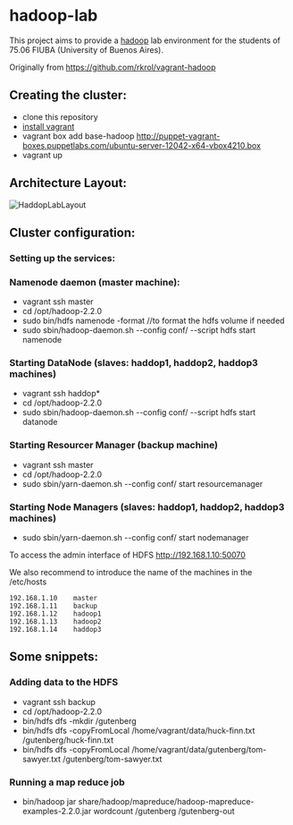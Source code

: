 hadoop-lab
==========

This project aims to provide a [hadoop](http://hadoop.apache.org) lab environment for the students of 75.06 FIUBA (University of Buenos Aires).

Originally from https://github.com/rkrol/vagrant-hadoop

Creating the cluster:
---------------------

- clone this repository
- [install vagrant](http://www.vagrantup.com/) 
- vagrant box add base-hadoop http://puppet-vagrant-boxes.puppetlabs.com/ubuntu-server-12042-x64-vbox4210.box
- vagrant up

Architecture Layout:
--------------------

![HaddopLabLayout](https://raw.github.com/idontdomath/hadoop-lab/hadoop-2.2.0/doc/hadoop-lab-layout.png "Haddop Lab Layout")

Cluster configuration:
----------------------


### Setting up the services:

### Namenode daemon (master machine):

- vagrant ssh master
- cd /opt/hadoop-2.2.0
- sudo bin/hdfs namenode -format //to format the hdfs volume if needed
- sudo sbin/hadoop-daemon.sh --config conf/ --script hdfs start namenode

### Starting DataNode (slaves: haddop1, haddop2, haddop3 machines)
- vagrant ssh haddop*
- cd /opt/hadoop-2.2.0
- sudo sbin/hadoop-daemon.sh --config conf/ --script hdfs start datanode

### Starting Resourcer Manager (backup machine)
- vagrant ssh master
- cd /opt/hadoop-2.2.0
- sudo sbin/yarn-daemon.sh --config conf/ start resourcemanager

### Starting Node Managers (slaves: haddop1, haddop2, haddop3 machines)
- sudo sbin/yarn-daemon.sh --config conf/ start nodemanager

To access the admin interface of HDFS http://192.168.1.10:50070

We also recommend to introduce the name of the machines in the /etc/hosts

```
192.168.1.10    master 
192.168.1.11    backup 
192.168.1.12    hadoop1 
192.168.1.13    hadoop2 
192.168.1.14    haddop3 
```

Some snippets:
--------------

### Adding data to the HDFS

- vagrant ssh backup
- cd /opt/hadoop-2.2.0
- bin/hdfs dfs -mkdir /gutenberg
- bin/hdfs dfs -copyFromLocal /home/vagrant/data/huck-finn.txt /gutenberg/huck-finn.txt
- bin/hdfs dfs -copyFromLocal /home/vagrant/data/gutenberg/tom-sawyer.txt /gutenberg/tom-sawyer.txt

### Running a map reduce job

- bin/hadoop jar share/hadoop/mapreduce/hadoop-mapreduce-examples-2.2.0.jar wordcount /gutenberg /gutenberg-out
